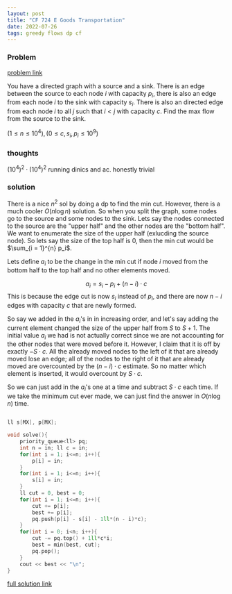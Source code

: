 ```yaml
---
layout: post
title: "CF 724 E Goods Transportation"
date: 2022-07-26
tags: greedy flows dp cf
---
```


### Problem
[problem link](https://codeforces.com/contest/724/problem/E)

You have a directed graph with a source and a sink. There is an edge between the source to each node $i$ with capacity $p_i$, there is also an edge from each node $i$ to the sink with capacity $s_i$. There is also an directed edge from each node $i$ to all $j$ such that $i < j$ with capacity $c$. Find the max flow from the source to the sink.

$(1 \leq n \leq 10^4), (0 \leq c, s_i, p_i \leq 10^9)$ 

### thoughts
$(10^4)^2 \cdot (10^4)^2$ running dinics and ac. honestly trivial

### solution
There is a nice $n^2$ sol by doing a dp to find the min cut. However, there is a much cooler $O(n \log n)$ solution. So when you split the graph, some nodes go to the source and some nodes to the sink. Lets say the nodes connected to the source are the "upper half" and the other nodes are the "bottom half". We want to enumerate the size of the upper half (exlucding the source node). So lets say the size of the top half is $0$, then the min cut would be $\sum_{i = 1}^{n} p_i$. 

Lets define $a_i$ to be the change in the min cut if node $i$ moved from the bottom half to the top half and no other elements moved.

$$
a_i = s_i - p_i + (n - i) \cdot c
$$
This is because the edge cut is now $s_i$ instead of $p_i$, and there are now $n - i$ edges with capacity $c$ that are newly formed.

So say we added in the $a_i$'s in in increasing order, and let's say adding the current element changed the size of the upper half from $S$ to $S + 1$. The initial value $a_i$ we had is not actually correct since we are not accounting for the other nodes that were moved before it. However, I claim that it is off by exactly $- S \cdot c$. All the already moved nodes to the left of it that are already moved lose an edge; all of the nodes to the right of it that are already moved are overcounted by the $(n - i) \cdot c$ estimate. So no matter which element is inserted, it would overcount by $S \cdot c$.

So we can just add in the $a_i$'s one at a time and subtract $S \cdot c$ each time. If we take the minimum cut ever made, we can just find the answer in $O(n \log n)$ time.

```cpp

ll s[MX], p[MX];

void solve(){
	priority_queue<ll> pq;
	int n = in; ll c = in;
	for(int i = 1; i<=n; i++){
		p[i] = in;
	}
	for(int i = 1; i<=n; i++){
		s[i] = in;
	}
	ll cut = 0, best = 0;
	for(int i = 1; i<=n; i++){
		cut += p[i];
		best += p[i];
		pq.push(p[i] - s[i] - 1ll*(n - i)*c);
	}
	for(int i = 0; i<n; i++){
		cut -= pq.top() + 1ll*c*i;
		best = min(best, cut);
		pq.pop();
	}
	cout << best << "\n";
}
```

[full solution link](https://codeforces.com/contest/724/submission/165816082)
